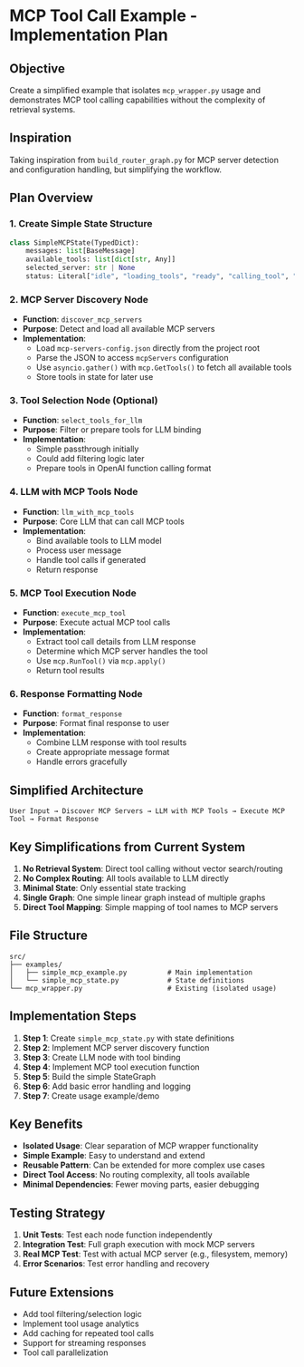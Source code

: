 # MCP Tool Call Example - Implementation Plan

## Objective
Create a simplified example that isolates `mcp_wrapper.py` usage and demonstrates MCP tool calling capabilities without the complexity of retrieval systems.

## Inspiration
Taking inspiration from `build_router_graph.py` for MCP server detection and configuration handling, but simplifying the workflow.

## Plan Overview

### 1. Create Simple State Structure
```python
class SimpleMCPState(TypedDict):
    messages: list[BaseMessage]
    available_tools: list[dict[str, Any]]
    selected_server: str | None
    status: Literal["idle", "loading_tools", "ready", "calling_tool", "error"]
```

### 2. MCP Server Discovery Node
- **Function**: `discover_mcp_servers`
- **Purpose**: Detect and load all available MCP servers
- **Implementation**:
  - Load `mcp-servers-config.json` directly from the project root
  - Parse the JSON to access `mcpServers` configuration
  - Use `asyncio.gather()` with `mcp.GetTools()` to fetch all available tools
  - Store tools in state for later use

### 3. Tool Selection Node (Optional)
- **Function**: `select_tools_for_llm`
- **Purpose**: Filter or prepare tools for LLM binding
- **Implementation**:
  - Simple passthrough initially
  - Could add filtering logic later
  - Prepare tools in OpenAI function calling format

### 4. LLM with MCP Tools Node
- **Function**: `llm_with_mcp_tools`
- **Purpose**: Core LLM that can call MCP tools
- **Implementation**:
  - Bind available tools to LLM model
  - Process user message
  - Handle tool calls if generated
  - Return response

### 5. MCP Tool Execution Node
- **Function**: `execute_mcp_tool`
- **Purpose**: Execute actual MCP tool calls
- **Implementation**:
  - Extract tool call details from LLM response
  - Determine which MCP server handles the tool
  - Use `mcp.RunTool()` via `mcp.apply()`
  - Return tool results

### 6. Response Formatting Node
- **Function**: `format_response`
- **Purpose**: Format final response to user
- **Implementation**:
  - Combine LLM response with tool results
  - Create appropriate message format
  - Handle errors gracefully

## Simplified Architecture

```
User Input → Discover MCP Servers → LLM with MCP Tools → Execute MCP Tool → Format Response
```

## Key Simplifications from Current System

1. **No Retrieval System**: Direct tool calling without vector search/routing
2. **No Complex Routing**: All tools available to LLM directly
3. **Minimal State**: Only essential state tracking
4. **Single Graph**: One simple linear graph instead of multiple graphs
5. **Direct Tool Mapping**: Simple mapping of tool names to MCP servers

## File Structure

```
src/
├── examples/
│   ├── simple_mcp_example.py          # Main implementation
│   └── simple_mcp_state.py            # State definitions
└── mcp_wrapper.py                     # Existing (isolated usage)
```

## Implementation Steps

1. **Step 1**: Create `simple_mcp_state.py` with state definitions
2. **Step 2**: Implement MCP server discovery function
3. **Step 3**: Create LLM node with tool binding
4. **Step 4**: Implement MCP tool execution function
5. **Step 5**: Build the simple StateGraph
6. **Step 6**: Add basic error handling and logging
7. **Step 7**: Create usage example/demo

## Key Benefits

- **Isolated Usage**: Clear separation of MCP wrapper functionality
- **Simple Example**: Easy to understand and extend
- **Reusable Pattern**: Can be extended for more complex use cases
- **Direct Tool Access**: No routing complexity, all tools available
- **Minimal Dependencies**: Fewer moving parts, easier debugging

## Testing Strategy

1. **Unit Tests**: Test each node function independently
2. **Integration Test**: Full graph execution with mock MCP servers
3. **Real MCP Test**: Test with actual MCP server (e.g., filesystem, memory)
4. **Error Scenarios**: Test error handling and recovery

## Future Extensions

- Add tool filtering/selection logic
- Implement tool usage analytics
- Add caching for repeated tool calls
- Support for streaming responses
- Tool call parallelization 